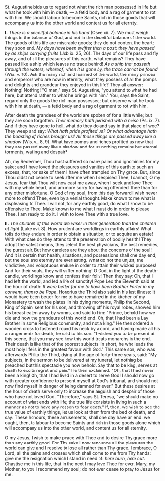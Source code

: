 
St. Augustine bids us to regard not what the rich man possessed in life but what he took with him in death, — a fetid body and a rag of garment to rot with him. We should labour to become Saints, rich in those goods that will accompany us into the other world and content us for all eternity.

**I\.** *There is a deceitful balance in his hand* (Osee xii. 7). We must weigh things in the balance of God, and not in the deceitful balance of the world. The goods of this life are miserable goods; they do not content the heart; they soon end. *My days have been swifter than a post: they have passed by as ships carrying fruits* (Job ix. 25, 26). The days of our life pass and fly away, and of all the pleasures of this earth, what remains? They have passed like a ship which leaves no trace behind! *As a ship that passeth through the waters, whereof, when it is gone by, the trace cannot be found* (Wis. v. 10). Ask the many rich and learned of the world, the many princes and emperors who are now in eternity, what they possess of all the pomps and delights and grandeur they enjoyed in this life? They all answer: Nothing! Nothing! \"O man,\" says St. Augustine, \"you attend to what he had here; but attend rather to what he brings with him.\" You, says the Saint, regard only the goods the rich man possessed; but observe what he took with him at death, — a fetid body and a rag of garment to rot with him.

After death the grandees of the world are spoken of for a little while; but they are soon forgotten. *Their memory hath perished with a noise* (Ps. ix. 7). And if they have gone to hell, what do they do and say in that place of woe? They weep and say: *What hath pride profited us? Or what advantage hath the boasting of riches brought us? All those things are passed away like a shadow* (Wis. v., 8, 9). What have pomps and riches profited us now that they are passed away like a shadow and for us nothing remains but eternal torments, wailing and despair?

Ah, my Redeemer, Thou hast suffered so many pains and ignominies for my sake; and I have loved the pleasures and vanities of this earth to such an excess, that, for sake of them I have often trampled on Thy grace. But, since Thou didst not cease to seek after me when I despised Thee, I cannot, O my Jesus, fear that Thou wilt now cast me away, when I seek and love Thee with my whole heart, and am more sorry for having offended Thee than for any other misfortune. O God of my soul, from this day forward I wish never more to offend Thee, even by a venial thought. Make known to me what is displeasing to Thee. I will not, for any earthly good, do what I know to be offensive to Thee. Make known to me what I must do in order to please Thee. I am ready to do it. I wish to love Thee with a true love.

**II\.** *The children of this world are wiser in their generation than the children of light* (Luke xvi. 8). How prudent are worldlings in earthly affairs! What toils do they endure in order to obtain a situation, or to acquire an estate! With what care do they attend to the preservation of bodily health! They adopt the safest means, they select the best physicians, the best remedies, the purest air. But how careless are they about the concerns of the soul! And it is certain that health, situations, and possessions shall one day end; but the soul and eternity are everlasting. What do not the unjust, the vindictive, and voluptuous endure in order to attain their wicked purposes! And for their souls, they will suffer nothing! O God, in the light of the death-candle, worldlings know and confess their folly! Then they say: Oh, that I had left the world, and led a life of sanctity! Pope Leo the Eleventh said at the hour of death: *It were better for me to have been Brother Porter in my convent, than to be Pope*. Honorius the Third also said in his last illness: It would have been better for me to have remained in the kitchen of my Monastery to wash the plates. In his dying moments, Philip the Second, King of Spain, sent for his son, and throwing off his royal robes, showed him his breast eaten away by worms, and said to him: \"Prince, behold how we die and how the grandeurs of this world end. Oh, that I had been a Lay Brother in some Religious community, and not a king.\" He then ordered a wooden cross to fastened round his neck by a cord, and having made all his arrangements for death, he said to his son: \"I wished you to be present at this scene, that you may see how this world treats monarchs in the end. Their death is like that of the poorest subjects. In short, he who leads the most holy life is in the greatest favour with God.\" This same son, who was afterwards Philip the Third, dying at the age of forty-three years, said: \"My subjects, in the sermon to be delivered at my funeral, let nothing be preached but this spectacle you now behold. Say that to be king, serves at death to excite regret and pain.\" He then exclaimed: \"Oh, that I had never been a king! Oh, that I had lived in a desert to serve God! I should now go with greater confidence to present myself at God\'s tribunal, and should not now find myself in danger of being damned for ever.\" But these desires at the hour of death serve only to increase the anguish and despair of those who have not loved God. \"Therefore,\" says St. Teresa, \"we should make no account of what ends with life; the true life consists in living in such a manner as not to have any reason to fear death.\" If, then, we wish to see the true value of earthly things, let us look at them from the bed of death, and say: These honours, these amusements, shall one day have an end: we ought, then, to labour to become Saints and rich in those goods alone which will accompany us into the other world, and content us for all eternity.

O my Jesus, I wish to make peace with Thee and to desire Thy grace more than any earthly good. For Thy sake I now renounce all the pleasures the world can give and I resolve to lose all rather than Thy grace. I embrace, O Lord, all the pains and crosses which shall come to me from Thy hands: give me the resignation which I stand in need of: *here burn, here cut*. Chastise me in this life, that in the next I may love Thee for ever. Mary, my Mother, to you I recommend my soul; do not ever cease to pray to Jesus for me.

